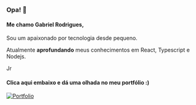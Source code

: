 ### Opa! 👋
#### Me chamo Gabriel Rodrigues, 
Sou um apaixonado por tecnologia desde pequeno.

Atualmente **aprofundando** meus conhecimentos em React, Typescript e Nodejs.

Jr

#### Clica aqui embaixo e dá uma olhada no meu portfólio :)

[![Portfolio](https://img.shields.io/badge/dev.to-0A0A0A?style=for-the-badge&logo=devdotto&logoColor=white)](https://rdsgabriel.netlify.app)
